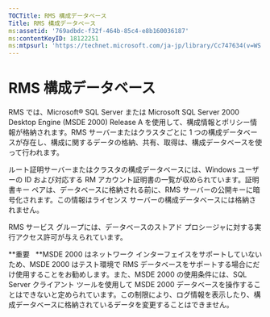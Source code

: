 ```yaml
---
TOCTitle: RMS 構成データベース
Title: RMS 構成データベース
ms:assetid: '769adbdc-f32f-464b-85c4-e8b160036187'
ms:contentKeyID: 18122251
ms:mtpsurl: 'https://technet.microsoft.com/ja-jp/library/Cc747634(v=WS.10)'
---
```


RMS 構成データベース
====================

RMS では、Microsoft® SQL Server または Microsoft SQL Server 2000 Desktop Engine (MSDE 2000) Release A を使用して、構成情報とポリシー情報が格納されます。RMS サーバーまたはクラスタごとに 1 つの構成データベースが存在し、構成に関するデータの格納、共有、取得は、構成データベースを使って行われます。

ルート証明サーバーまたはクラスタの構成データベースには、Windows ユーザーの ID および対応する RM アカウント証明書の一覧が収められています。証明書キー ペアは、データベースに格納される前に、RMS サーバーの公開キーに暗号化されます。この情報はライセンス サーバーの構成データベースには格納されません。

RMS サービス グループには、データベースのストアド プロシージャに対する実行アクセス許可が与えられています。

**重要   **MSDE 2000 はネットワーク インターフェイスをサポートしていないため、MSDE 2000 はテスト環境で RMS データベースをサポートする場合にだけ使用することをお勧めします。また、MSDE 2000 の使用条件には、SQL Server クライアント ツールを使用して MSDE 2000 データベースを操作することはできないと定められています。この制限により、ログ情報を表示したり、構成データベースに格納されているデータを変更することはできません。
